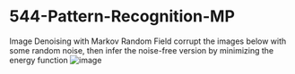 # 544-Pattern-Recognition-MP
Image Denoising with Markov Random Field
corrupt the images below with some random noise, then infer the noise-free version by minimizing the energy function
![image](http://raw.github.com/hjw1993/544-Pattern-Recognition-MP/master/ImageDenoising/img/mrl.png)

